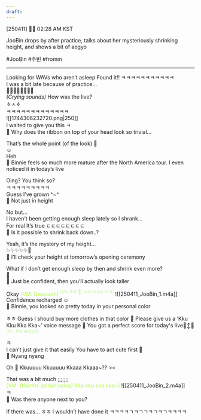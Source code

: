 ```yaml
---
draft:
---
```

[250411] 🐣💭 02:28 AM KST

JooBin drops by after practice, talks about her mysteriously shrinking height, and shows a bit of aegyo

#JooBin #주빈 #fromm
___

Looking for WAVs who aren’t asleep
Found it!!
ㅋㅋㅋㅋㅋㅋㅋㅋㅋㅋㅋ  
I was a bit late because of practice...  
🥺🥺🥺🥺🥹🥹🥹🥹  
*(Crying sounds)*
How was the live?  
ㅎㅅㅎ  
ㅋㅋㅋㅋㅋㅋㅋㅋㅋㅋㅋㅋㅋ  
![[1744306232720.png|250]]  
I waited to give you this
ㅋ  
🫧 Why does the ribbon on top of your head look so trivial...

That’s the whole point (of the look)
🎀  
☺️  
Heh  
🫧 Binnie feels so much more mature after the North America tour. I even noticed it in today’s live

Oing? You think so?  
ㅋㅋㅋㅋㅋㅋㅋㅋㅋ  
Guess I’ve grown
^~^  
🫧 Not just in height

No but...  
I haven't been getting enough sleep lately
so I shrank...  
For real
It’s true 
ㄷㄷㄷㄷㄷㄷㄷㄷ  
🫧 Is it possible to shrink back down..?

Yeah, it’s the mystery of my height...  
✨✨✨✨✨🥲  
🫧 I’ll check your height at tomorrow’s opening ceremony

What if I don’t get enough sleep by then and shrink even more?  
🥹  
🫧 Just be confident, then you’ll actually look taller

Okay
<font color="#b7f54c">[VM: Uwaaaah]</font> <font color="#c3f4a5"><sup>[t/n: IDK 🤣 Just listen to it]</sup></font>
![[250411_JooBin_1.m4a]]
Confidence recharged
☺️  
🫧 Binnie, you looked so pretty today in your personal color

ㅎㅎ Guess I should buy more clothes in that color 
🫧 Please give us a ‘Kku Kku Kka Kka~’ voice message 🥹 You got a perfect score for today's live🙂‍↕️🥹 <sup><font color="#c3f4a5">[t/n: the aegyo]</font></sup>

ㅋ  
I can’t just give it that easily
You have to act cute first 🙏  
🫧 Nyang nyang 

Oh
🫧 Kkuuuuu Kkuuuuu Kkaaa Kkaaa~?? ><

That was a bit much
;;;;;;;  
<font color="#b7f54c">[VM: *(Warms up her voice)* Kku kku kka kka~]</font>
![[250411_JooBin_2.m4a]]  
ㅋ  
🫧 Was there anyone next to you?

If there was... ㅎㅎ I wouldn’t have done it
ㅋㅋㅋㅋㄱㅋㄱㄱㅋㄱㅋㄱㅋㅋㅋㅋ  

